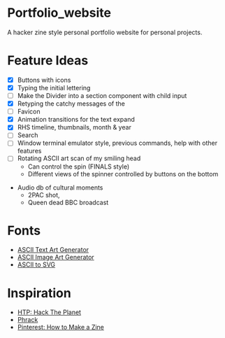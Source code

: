 
# Portfolio_website
A hacker zine style personal portfolio website for personal projects.


# Feature Ideas
- [X] Buttons with icons
- [X] Typing the initial lettering
- [ ] Make the Divider into a section component with child input
- [X] Retyping the catchy messages of the
- [ ] Favicon
- [X] Animation transitions for the text expand
- [X] RHS timeline, thumbnails, month & year
- [ ] Search
- [ ] Window terminal emulator style, previous commands, help with other features
- [ ] Rotating ASCII art scan of my smiling head
    - Can control the spin (FINALS style)
    - Different views of the spinner controlled by buttons on the bottom
- Audio db of cultural moments
    - 2PAC shot,
    - Queen dead BBC broadcast

# Fonts
- [ASCII Text Art Generator](https://patorjk.com/software/taag/#p=display&f=ANSI%20Shadow&t=LB)
- [ASCII Image Art Generator](https://www.asciiart.eu/image-to-ascii)
- [ASCII to SVG](https://ivanceras.github.io/svgbob-editor/)


# Inspiration
- [HTP: Hack The Planet](https://www.exploit-db.com/papers/25306)
- [Phrack](http://www.phrack.org/)
- [Pinterest: How to Make a Zine](https://www.pinterest.com.au/pin/37576978132730528/)